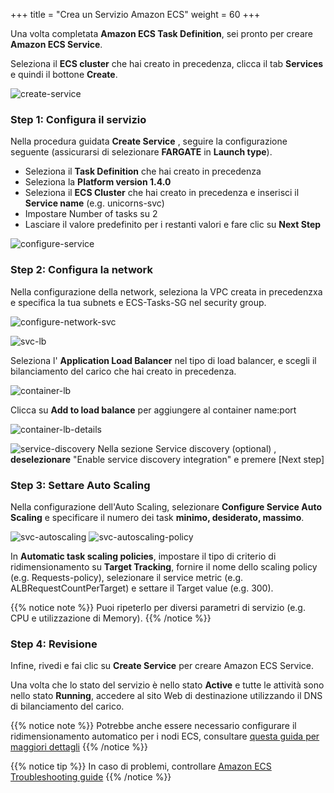 +++
title = "Crea un Servizio Amazon ECS"
weight = 60
+++

Una volta completata **Amazon ECS Task Definition**, sei pronto per creare **Amazon ECS Service**.

Seleziona il **ECS cluster** che hai creato in precedenza, clicca il tab **Services** e quindi il bottone **Create**.

![create-service](/ecs/create-service.png)

### Step 1: Configura il servizio

Nella procedura guidata **Create Service** , seguire la configurazione seguente (assicurarsi di selezionare **FARGATE** in **Launch type**).

- Seleziona il **Task Definition** che hai creato in precedenza  
- Seleziona la **Platform version 1.4.0**                                                                           
- Seleziona il **ECS Cluster** che hai creato in precedenza e inserisci il **Service name** (e.g. unicorns-svc)                                   
- Impostare Number of tasks su 2  
- Lasciare il valore predefinito per i restanti valori e fare clic su **Next Step**


![configure-service](/ecs/configure-service.png)

### Step 2: Configura la network

Nella configurazione della network, seleziona la VPC creata in precedenzxa e specifica la tua  subnets e ECS-Tasks-SG nel security group.

![configure-network-svc](/ecs/configure-network-svc.png)


![svc-lb](/ecs/svc-lb.png)

Seleziona l' **Application Load Balancer** nel tipo di load balancer, e scegli il bilanciamento del carico che hai creato in precedenza.

![container-lb](/ecs/container-lb.png)

Clicca su **Add to load balance** per aggiungere al container name:port

![container-lb-details](/ecs/container-lb-details.png)


![service-discovery](/ecs/service-discovery.png)
Nella sezione Service discovery (optional) , **deselezionare**  "Enable service discovery integration" e premere [Next step]

### Step 3: Settare Auto Scaling

Nella configurazione dell'Auto Scaling, selezionare **Configure Service Auto Scaling** e specificare il numero dei task **minimo, desiderato, massimo**.

![svc-autoscaling](/ecs/svc-autoscaling.png)
![svc-autoscaling-policy](/ecs/svc-autoscaling-policy.png)

In **Automatic task scaling policies**, impostare il tipo di criterio di ridimensionamento su **Target Tracking**, fornire il nome dello scaling policy (e.g. Requests-policy), selezionare il service metric (e.g. ALBRequestCountPerTarget) e settare il Target value (e.g. 300).

{{% notice note %}}
Puoi ripeterlo per diversi parametri di servizio (e.g. CPU e utilizzazione di Memory).
{{% /notice %}}  

### Step 4: Revisione

Infine, rivedi e fai clic su **Create Service** per creare Amazon ECS Service.

Una volta che lo stato del servizio è nello stato **Active** e tutte le attività sono nello stato **Running**, accedere al sito Web di destinazione utilizzando il DNS di bilanciamento del carico.

{{% notice note %}}
Potrebbe anche essere necessario configurare il ridimensionamento automatico per i nodi ECS, consultare [questa guida per maggiori dettagli](https://docs.aws.amazon.com/AmazonECS/latest/developerguide/cloudwatch_alarm_autoscaling.html)
{{% /notice %}}  


{{% notice tip %}}
In caso di problemi, controllare [Amazon ECS Troubleshooting guide](https://docs.aws.amazon.com/AmazonECS/latest/developerguide/troubleshooting.html)
{{% /notice %}}
